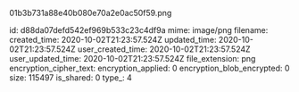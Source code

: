 01b3b731a88e40b080e70a2e0ac50f59.png

id: d88da07defd542ef969b533c23c4df9a
mime: image/png
filename: 
created_time: 2020-10-02T21:23:57.524Z
updated_time: 2020-10-02T21:23:57.524Z
user_created_time: 2020-10-02T21:23:57.524Z
user_updated_time: 2020-10-02T21:23:57.524Z
file_extension: png
encryption_cipher_text: 
encryption_applied: 0
encryption_blob_encrypted: 0
size: 115497
is_shared: 0
type_: 4